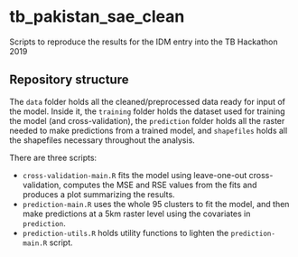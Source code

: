 # tb_pakistan_sae_clean

Scripts to reproduce the results for the IDM entry into the TB Hackathon 2019

## Repository structure

The `data` folder holds all the cleaned/preprocessed data ready for input of the model. Inside it, the `training` folder holds the dataset used for training the model (and cross-validation), the `prediction` folder holds all the raster needed to make predictions from a trained model, and `shapefiles` holds all the shapefiles necessary throughout the analysis.

There are three scripts:
- `cross-validation-main.R` fits the model using leave-one-out cross-validation, computes the MSE and RSE values from the fits and produces a plot summarizing the results.
- `prediction-main.R` uses the whole 95 clusters to fit the model, and then make predictions at a 5km raster level using the covariates in `prediction`.
- `prediction-utils.R` holds utility functions to lighten the `prediction-main.R` script.
